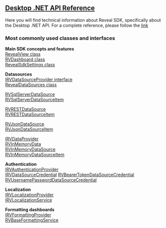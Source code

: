<h2><a href="/api/wpf/latest/Reveal.Sdk.html" target="_blank" rel="noopener\">Desktop .NET API Reference </a></h2>  
Here you will find technical information about Reveal SDK, specifically about the Desktop .NET API.
For a complete reference, please follow the <a href="/api/wpf/latest/Reveal.Sdk.html" target="_blank" rel="noopener\">link </a>


<h3>Most commonly used classes and interfaces</h3>

**Main SDK concepts and features**  
<a href="/api/wpf/latest/Reveal.Sdk.RevealView.html" target="_blank" rel="noopener\"> RevealView class</a>  
<a href="/api/wpf/latest/Reveal.Sdk.RVDashboard.html" target="_blank" rel="noopener\"> RVDashboard class </a>  
<a href="/api/wpf/latest/Reveal.Sdk.RevealSdkSettings.html" target="_blank" rel="noopener\">RevealSdkSettings class</a>

**Datasources**  
<a href="/api/wpf/latest/Reveal.Sdk.IRVDataSourceProvider.html" target="_blank" rel="noopener\"> IRVDataSourceProvider interface</a>  
<a href="/api/wpf/latest/Reveal.Sdk.RevealDataSources.html"  target="_blank" rel="noopener\"> RevealDataSources class</a>  

<a href="/api/wpf/latest/Reveal.Sdk.RVSqlServerDataSource.html" target="_blank" rel="noopener\">RVSqlServerDataSource</a>  
<a href="/api/wpf/latest/Reveal.Sdk.RVSqlServerDataSourceItem.html" target="_blank" rel="noopener\">RVSqlServerDataSourceItem</a>

<a href="/api/wpf/latest/Reveal.Sdk.Reveal.Sdk.RVRESTDataSource.html" target="_blank" rel="noopener\">RVRESTDataSource</a>  
<a href="/api/wpf/latest/Reveal.Sdk.Reveal.Sdk.RVRESTDataSourceItem.html" target="_blank" rel="noopener\">RVRESTDataSourceItem</a>

<a href="/api/wpf/latest/Reveal.Sdk.RVJsonDataSource.html" target="_blank" rel="noopener\">RVJsonDataSource</a>  
<a href="/api/wpf/latest/Reveal.Sdk.RVJsonDataSourceItem.html" target="_blank" rel="noopener\">RVJsonDataSourceItem</a>

<a href="/api/wpf/latest/Reveal.Sdk.IRVDataProvider.html" target="_blank" rel="noopener\">IRVDataProvider</a>  
<a href="/api/wpf/latest/Reveal.Sdk.RVInMemoryData.html" target="_blank" rel="noopener\">RVInMemoryData</a>  
<a href="/api/wpf/latest/Reveal.Sdk.RVInMemoryDataSource.html" target="_blank" rel="noopener\">RVInMemoryDataSource</a>  
<a href="/api/wpf/latest/Reveal.Sdk.RVInMemoryDataSourceItem.html" target="_blank" rel="noopener\">RVInMemoryDataSourceItem</a>  

**Authentication**  
<a href="/api/wpf/latest/Reveal.Sdk.IRVAuthenticationProvider.html" target="_blank" rel="noopener\"> IRVAuthenticationProvider</a>  
<a href="/api/wpf/latest/Reveal.Sdk.IRVDataSourceCredential.html" target="_blank" rel="noopener\"> IRVDataSourceCredential</a>
<a href="/api/wpf/latest/Reveal.Sdk.RVBearerTokenDataSourceCredential.html" target="_blank" rel="noopener\"> RVBearerTokenDataSourceCredential</a>  
<a href="/api/wpf/latest/Reveal.Sdk.RVUsernamePasswordDataSourceCredential.html" target="_blank" rel="noopener\"> RVUsernamePasswordDataSourceCredential</a>

**Localization**  
<a href="/api/wpf/latest/Reveal.Sdk.IRVLocalizationProvider.html" target="_blank" rel="noopener\"> IRVLocalizationProvider</a>  
<a href="/api/wpf/latest/Reveal.Sdk.IRVLocalizationService.html" target="_blank" rel="noopener\"> IRVLocalizationService</a>

**Formatting dashboards**  
<a href="/api/wpf/latest/Reveal.Sdk.IRVFormattingProvider.html" target="_blank" rel="noopener\"> IRVFormattingProvider</a>  
<a href="/api/wpf/latest/Reveal.Sdk.RVBaseFormattingService.html" target="_blank" rel="noopener\"> RVBaseFormattingService </a>

